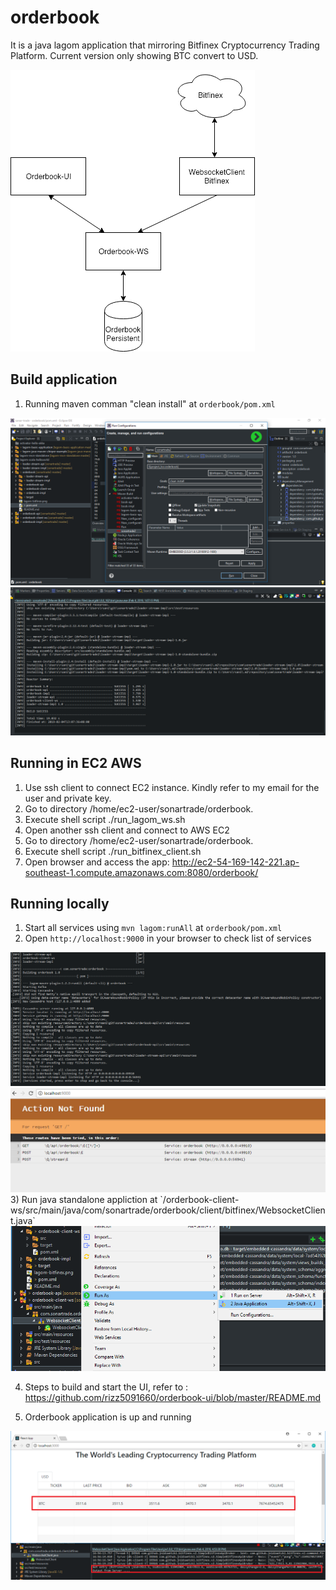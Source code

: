 # orderbook

It is a java lagom application that mirroring Bitfinex Cryptocurrency Trading Platform.
Current version only showing BTC convert to USD. 

<img src="https://github.com/rizz5091660/orderbook/blob/master/lagom-bitfinex.png" alt="Lagom-Bitfinex"/>

## Build application
1) Running maven comman "clean install" at `orderbook/pom.xml` 

<img src="https://github.com/rizz5091660/orderbook/blob/master/build.PNG" alt="Build step 1"/>

<img src="https://github.com/rizz5091660/orderbook/blob/master/build2.PNG" alt="Build step 1"/>

## Running in EC2 AWS
1) Use ssh client to connect EC2 instance. 
Kindly refer to my email for the user and private key. 
2) Go to directory /home/ec2-user/sonartrade/orderbook.
3) Execute shell script ./run_lagom_ws.sh
4) Open another ssh client and connect to AWS EC2
5) Go to directory /home/ec2-user/sonartrade/orderbook.
6) Execute shell script ./run_bitfinex_client.sh
7) Open browser and access the app:
http://ec2-54-169-142-221.ap-southeast-1.compute.amazonaws.com:8080/orderbook/


## Running locally

1) Start all services using `mvn lagom:runAll` at `orderbook/pom.xml` 
2) Open `http://localhost:9000` in your browser to check list of services
<img src="https://github.com/rizz5091660/orderbook/blob/master/run-services.PNG" alt="Run Services"/>
<img src="https://github.com/rizz5091660/orderbook/blob/master/list-services.PNG" alt="List of Services"/>
3) Run java standalone appliction at `/orderbook-client-ws/src/main/java/com/sonartrade/orderbook/client/bitfinex/WebsocketClient.java`
<img src="https://github.com/rizz5091660/orderbook/blob/master/run-bitfinex-websocket.png" alt="Run Bitfinex Client"/>

4) Steps to build and start the UI, refer to :
https://github.com/rizz5091660/orderbook-ui/blob/master/README.md 

5) Orderbook application is up and running
<img src="https://github.com/rizz5091660/orderbook/blob/master/orderbook-ui.PNG" alt="Orderbook Apps"/>

